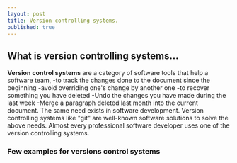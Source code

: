 ```yaml
---
layout: post
title: Version controlling systems.
published: true
---
```

## What is version controlling systems...
**Version control systems** are a category of software tools that help a software team,
			-to track the changes done to the document since the beginning
            -avoid overriding one's change by another one
            -to recover something you have deleted
            -Undo the changes you have made during the last week
            -Merge a paragraph deleted last month into the current document.
The same need exists in software development. Version controlling systems like "git" are well-known software solutions to solve the above needs. Almost every professional software developer uses one of the version controlling systems.
### Few examples for versions control systems  



            
          
